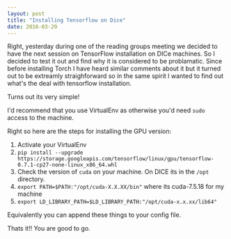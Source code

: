 ```yaml
---
layout: post
title: "Installing Tensorflow on Dice"
date: 2016-03-29
---
```


Right, yesterday during one of the reading groups meeting we decided to have the next session on TensorFlow installation on DICe machines.
So I decided to test it out and find why it is considered to be problamatic. Since before installing
Torch I have heard similar comments about it but it turned out to be extreamly straighforward so
in the same spirit I wanted to find out what's the deal with tensorflow installation.

Turns out its very simple!

I'd recommend that you use VirtualEnv as otherwise you'd need `sudo` access to the machine.

Right so here are the steps for installing the GPU version:

1. Activate your VirtualEnv
2. `pip install --upgrade https://storage.googleapis.com/tensorflow/linux/gpu/tensorflow-0.7.1-cp27-none-linux_x86_64.whl`
3. Check the version of `cuda` on your machine. On DICE its in the `/opt` directory.
4. `export PATH=$PATH:"/opt/cuda-X.X.XX/bin"` where its cuda-7.5.18 for my machine
5. `export LD_LIBRARY_PATH=$LD_LIBRARY_PATH:"/opt/cuda-x.x.xx/lib64"`

Equivalently you can append these things to your config file.

Thats it!! You are good to go.

